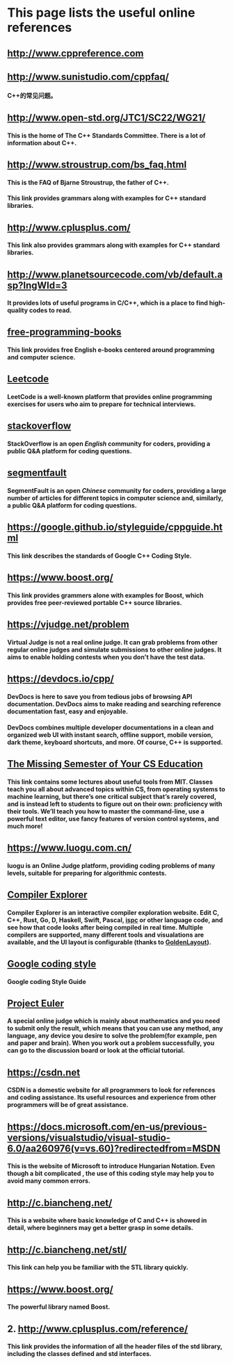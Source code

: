 # This page lists the useful online references

## http://www.cppreference.com

## http://www.sunistudio.com/cppfaq/

#### C++的常见问题。

## http://www.open-std.org/JTC1/SC22/WG21/

#### This is the home of The C++ Standards Committee. There is a lot of information about C++.

## http://www.stroustrup.com/bs_faq.html

#### This is the FAQ of Bjarne Stroustrup, the father of C++.

#### This link provides grammars along with examples for C++ standard libraries.

## http://www.cplusplus.com/
#### This link also provides grammars along with examples for C++ standard libraries. 

## http://www.planetsourcecode.com/vb/default.asp?lngWId=3
#### It provides lots of useful programs in C/C++, which is a place to find high-quality codes to read.

## [free-programming-books](https://github.com/EbookFoundation/free-programming-books/blob/master/free-programming-books.md)

#### This link provides free English e-books centered around programming and computer science.

## [Leetcode](https://leetcode-cn.com/)

#### LeetCode is a well-known platform that provides online programming exercises for users who aim to prepare for technical interviews.

## [stackoverflow](https://stackoverflow.com/)

#### StackOverflow is an open *English* community for coders, providing a public Q&A platform for coding questions.

## [segmentfault](https://segmentfault.com/)

#### SegmentFault is an open *Chinese* community for coders, providing a large number of articles for different topics in computer science and, similarly, a public Q&A platform for coding questions.

## https://google.github.io/styleguide/cppguide.html
#### This link describes the standards of Google C++ Coding Style.

## https://www.boost.org/

#### This link provides grammers alone with examples for Boost, which provides free peer-reviewed portable C++ source libraries.

## https://vjudge.net/problem

#### Virtual Judge is not a real online judge. It can grab problems from other regular online judges and simulate submissions to other online judges. It aims to enable holding contests when you don't have the test data.

## https://devdocs.io/cpp/
#### DevDocs is here to save you from tedious jobs of browsing API documentation. DevDocs aims to make reading and searching reference documentation fast, easy and enjoyable.
#### DevDocs combines multiple developer documentations in a clean and organized web UI with instant search, offline support, mobile version, dark theme, keyboard shortcuts, and more. Of course, C++ is supported.

## [The Missing Semester of Your CS Education](https://missing-semester-cn.github.io/)
#### This link contains some lectures about useful tools from MIT. Classes teach you all about advanced topics within CS, from operating systems to machine learning, but there’s one critical subject that’s rarely covered, and is instead left to students to figure out on their own: proficiency with their tools. We’ll teach you how to master the command-line, use a powerful text editor, use fancy features of version control systems, and much more!

## https://www.luogu.com.cn/
#### luogu is an Online Judge platform, providing coding problems of many levels, suitable for preparing for algorithmic contests.

## [Compiler Explorer](https://godbolt.org/)
#### **Compiler Explorer** is an interactive compiler exploration website. Edit C, C++, Rust, Go, D, Haskell, Swift, Pascal, [ispc](https://ispc.github.io/) or other language code, and see how that code looks after being compiled in real time. Multiple compilers are supported, many different tools and visualations are available, and the UI layout is configurable (thanks to [GoldenLayout](https://www.golden-layout.com/)).

## [Google coding style](https://google.github.io/styleguide/cppguide.html)

#### Google coding Style Guide 

## [Project Euler](https://projecteuler.net/)
#### A special online judge which is mainly about mathematics and you need to submit only the result, which means that you can use any method, any language, any device you desire to solve the problem(for example, pen and paper and brain). When you work out a problem successfully, you can go to the discussion board or look at the official tutorial.

## https://csdn.net
#### CSDN is a domestic website for all programmers to look for references and coding assistance. Its useful resources and experience from other programmers will be of great assistance.

## https://docs.microsoft.com/en-us/previous-versions/visualstudio/visual-studio-6.0/aa260976(v=vs.60)?redirectedfrom=MSDN
#### This is the website of Microsoft to introduce Hungarian Notation. Even though a bit complicated , the use of this coding style may help you to avoid many common errors.

## http://c.biancheng.net/
#### This is a website where basic knowledge of C and C++ is showed in detail, where beginners may get a better grasp in some details.

## http://c.biancheng.net/stl/
#### This link can help you be familiar with the STL library quickly.

## https://www.boost.org/
#### The powerful library named Boost.

## 2. http://www.cplusplus.com/reference/
#### This link provides the information of all the header files of the std library, including the classes defined and std interfaces.

